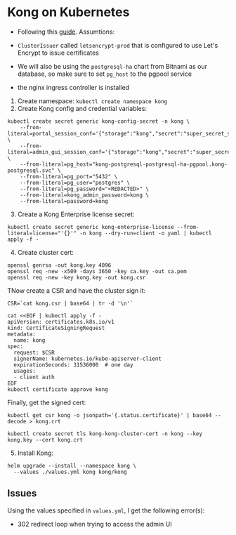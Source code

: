 # Kong on Kubernetes

* Following this [guide](https://docs.konghq.com/gateway/latest/install/kubernetes/helm-quickstart/). Assumtions:

* `ClusterIssuer` called `letsencrypt-prod` that is configured to use Let's Encrypt to issue certificates
* We will also be using the `postgresql-ha` chart from Bitnami as our database, so make sure to set `pg_host` to the pgpool service
* the nginx ingress controller is installed

1. Create namespace: `kubectl create namespace kong`
2. Create Kong config and credential variables:

```console
kubectl create secret generic kong-config-secret -n kong \
    --from-literal=portal_session_conf='{"storage":"kong","secret":"super_secret_salt_string","cookie_name":"portal_session","cookie_same_site":"Lax","cookie_secure":false}' \
    --from-literal=admin_gui_session_conf='{"storage":"kong","secret":"super_secret_salt_string","cookie_name":"admin_session","cookie_same_site":"Lax","cookie_secure":false}' \
    --from-literal=pg_host="kong-postgresql-postgresql-ha-pgpool.kong-postgresql.svc" \
    --from-literal=pg_port="5432" \
    --from-literal=pg_user="postgres" \
    --from-literal=pg_password="<REDACTED>" \
    --from-literal=kong_admin_password=kong \
    --from-literal=password=kong
```

3. Create a Kong Enterprise license secret:
  
```console
kubectl create secret generic kong-enterprise-license --from-literal=license="'{}'" -n kong --dry-run=client -o yaml | kubectl apply -f -
```

4. Create cluster cert:

```console
openssl genrsa -out kong.key 4096
openssl req -new -x509 -days 3650 -key ca.key -out ca.pem
openssl req -new -key kong.key -out kong.csr
```

TNow create a CSR and have the cluster sign it:

```console
CSR=`cat kong.csr | base64 | tr -d '\n'`

cat <<EOF | kubectl apply -f -
apiVersion: certificates.k8s.io/v1
kind: CertificateSigningRequest
metadata:
  name: kong
spec:
  request: $CSR
  signerName: kubernetes.io/kube-apiserver-client
  expirationSeconds: 31536000  # one day
  usages:
  - client auth
EOF
kubectl certificate approve kong
```

Finally, get the signed cert:

```console
kubectl get csr kong -o jsonpath='{.status.certificate}' | base64 --decode > kong.crt

kubectl create secret tls kong-kong-cluster-cert -n kong --key kong.key --cert kong.crt
```

5. Install Kong:

```console
helm upgrade --install --namespace kong \
  --values ./values.yml kong kong/kong
```

## Issues

Using the values specified in `values.yml`, I get the following error(s):

* 302 redirect loop when trying to access the admin UI 